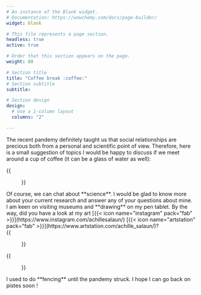 ```yaml
---
# An instance of the Blank widget.
# Documentation: https://wowchemy.com/docs/page-builder/
widget: blank

# This file represents a page section.
headless: true
active: true

# Order that this section appears on the page.
weight: 80

# Section title
title: "Coffee break :coffee:"
# Section subtitle
subtitle:

# Section design
design:
  # Use a 1-column layout
  columns: "2"

---
```


The recent pandemy definitely taught us that social relationships are precious
both from a personal and scientific point of view.
Therefore, here is a small suggestion of topics I would be happy to discuss 
if we meet around a cup of coffee (it can be a glass of water as well):


<div>
  <div style="display:inline-block;vertical-align:top;">
    {{<figure src="whatever.jpg">}}
  </div>
  <div style="display:inline-block;">
    Of course, we can chat about **science**. 
    I would be glad to know more about your current research 
    and answer any of your questions about mine.
  </div>
</div>

<div>
  <div style="display:inline-block;">
 I am keen on visiting museums and **drawing** on my pen tablet. 
 By the way, did you have a look at my art
 [{{< icon name="instagram"  pack="fab" >}}](https://www.instagram.com/achillesalaun/)
 [{{< icon name="artstation" pack="fab" >}}](https://www.artstation.com/achille_salaun/)?
  </div>
  <div style="display:inline-block;vertical-align:top;">
    {{<figure src="whatever.jpg">}}
  </div>
</div>

<div>
  <div style="display:inline-block;vertical-align:top;">
    {{<figure src="whatever.jpg">}}
  </div>
  <div style="display:inline-block;">
I used to do **fencing** until the pandemy struck. 
 I hope I can go back on pistes soon !
  </div>
</div>